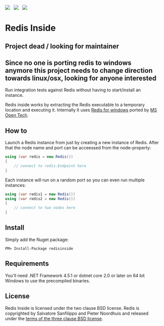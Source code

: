 ![](https://raw.githubusercontent.com/poulfoged/redis-inside/master/icon.png) &nbsp; ![](https://ci.appveyor.com/api/projects/status/5m2rpq1gokv0geu3?svg=true) &nbsp; ![](http://img.shields.io/nuget/v/redis-inside.svg?style=flat)
# Redis Inside  

## Project dead / looking for maintainer
## Since no one is porting redis to windows anymore this project needs to change direction towards linux/osx, looking for anyone interested


Run integration tests against Redis without having to start/install an instance.

Redis inside works by extracting the Redis executable to a temporary location and executing it. Internally it uses [Redis for windows](https://github.com/MSOpenTech/redis) ported by [MS Open Tech](https://msopentech.com/opentech-projects/redis).


## How to
Launch a Redis instance from just by creating a new instance of Redis. After that the node name and port can be acceessed from the node-property:

```c#
using (var redis = new Redis())
{
    // connect to redis.Endpoint here
}

```

Each instance will run on a random port so you can even run multiple instances:

```c#
using (var redis1 = new Redis())
using (var redis2 = new Redis())
{
    // connect to two nodes here
}

```
## Install

Simply add the Nuget package:

`PM> Install-Package redisinside`

## Requirements

You'll need .NET Framework 4.5.1 or dotnet core 2.0 or later on 64 bit Windows to use the precompiled binaries.

## License

Redis Inside is licensed under the two clause BSD license. Redis is copyrighted by Salvatore Sanfilippo and Pieter Noordhuis and released under the [terms of the three clause BSD license](http://redis.io/topics/license).
